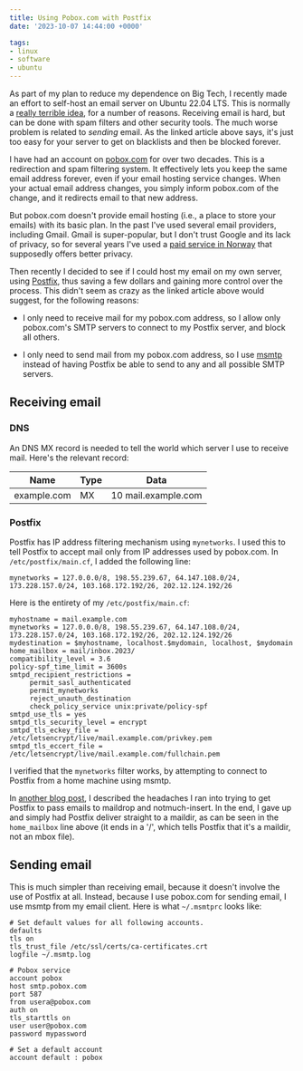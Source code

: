 ```yaml
---
title: Using Pobox.com with Postfix
date: '2023-10-07 14:44:00 +0000'

tags:
- linux
- software
- ubuntu
---
```


As part of my plan to reduce my dependence on Big Tech, I recently
made an effort to self-host an email server on Ubuntu 22.04 LTS.  This
is normally a [really terrible idea](https://cfenollosa.com/blog/after-self-hosting-my-email-for-twenty-three-years-i-have-thrown-in-the-towel-the-oligopoly-has-won.html),
for a number of reasons.  Receiving email is hard, but can be done with
spam filters and other security tools.  The much worse problem is related to *sending*
email.  As the linked article above says, it's just too easy for your server
to get on blacklists and then be blocked forever.

I have had an account on [pobox.com](https://www.pobox.com/) for over two decades.  This is a redirection
and spam filtering system.  It effectively lets you keep the same email
address forever, even if your email hosting service changes.  When your actual
email address changes, you simply inform pobox.com of the change, and it
redirects email to that new address.

But pobox.com doesn't provide email hosting (i.e., a place to store
your emails) with its basic plan.  In the past I've used several email
providers, including Gmail.  Gmail is super-popular,
but I don't trust Google and its lack of privacy, so for several years
I've used a [paid service in Norway](https://runbox.com/) that supposedly offers better privacy.

Then recently I decided to see if I could host my email on my own
server, using [Postfix](https://www.postfix.org/), thus saving a few dollars and gaining more control
over the process.  This didn't seem as crazy as the linked article
above would suggest, for the following reasons:

* I only need to receive mail for my pobox.com address, so I
allow only pobox.com's SMTP servers to connect to my Postfix server, and block
all others.

* I only need to send mail from my pobox.com address, so I
use [msmtp](https://marlam.de/msmtp/) instead of having Postfix be able to send to any and all possible
SMTP servers.

## Receiving email

### DNS

An DNS MX record is needed to tell the world which server I use to receive mail.
Here's the relevant record:

| Name | Type | Data |
|------|------|------|
| example.com | MX | 10 mail.example.com |

### Postfix

Postfix has IP address filtering mechanism using `mynetworks`.  I used this to tell Postfix
to accept mail only from IP addresses used by pobox.com.  In `/etc/postfix/main.cf`, I 
added the following line:

```
mynetworks = 127.0.0.0/8, 198.55.239.67, 64.147.108.0/24, 173.228.157.0/24, 103.168.172.192/26, 202.12.124.192/26
```

Here is the entirety of my `/etc/postfix/main.cf`:

```
myhostname = mail.example.com
mynetworks = 127.0.0.0/8, 198.55.239.67, 64.147.108.0/24, 173.228.157.0/24, 103.168.172.192/26, 202.12.124.192/26
mydestination = $myhostname, localhost.$mydomain, localhost, $mydomain
home_mailbox = mail/inbox.2023/
compatibility_level = 3.6
policy-spf_time_limit = 3600s
smtpd_recipient_restrictions =
     permit_sasl_authenticated
     permit_mynetworks
     reject_unauth_destination
     check_policy_service unix:private/policy-spf
smtpd_use_tls = yes
smtpd_tls_security_level = encrypt
smtpd_tls_eckey_file = /etc/letsencrypt/live/mail.example.com/privkey.pem
smtpd_tls_eccert_file = /etc/letsencrypt/live/mail.example.com/fullchain.pem
```

I verified that the `mynetworks` filter works, by attempting to connect to Postfix
from a home machine using msmtp.

In [another blog post](/posts/2023-10-03-postfix-maildrop-failure/),
I described the headaches I ran into trying
to get Postfix to pass emails to maildrop and notmuch-insert.  In the
end, I gave up and simply had Postfix deliver straight to a maildir,
as can be seen in the `home_mailbox` line above (it ends in a '/',
which tells Postfix that it's a maildir, not an mbox file).

## Sending email

This is much simpler than receiving email, because it doesn't involve
the use of Postfix at all.  Instead, because I use pobox.com for
sending email, I use msmtp from my email client.  Here is
what `~/.msmtprc` looks like:

```
# Set default values for all following accounts.
defaults
tls on
tls_trust_file /etc/ssl/certs/ca-certificates.crt
logfile ~/.msmtp.log

# Pobox service
account pobox
host smtp.pobox.com
port 587
from usera@pobox.com
auth on
tls_starttls on
user user@pobox.com
password mypassword

# Set a default account
account default : pobox
```
